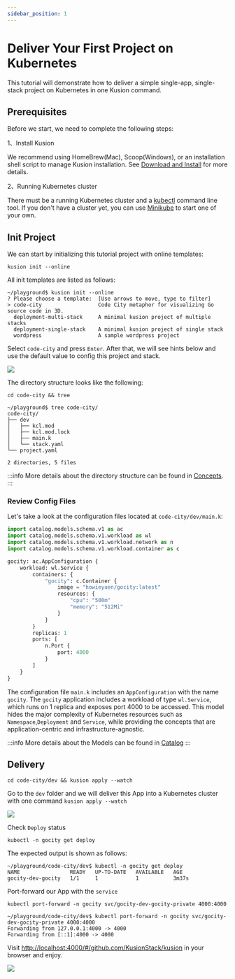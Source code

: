 ```yaml
---
sidebar_position: 1
---
```


# Deliver Your First Project on Kubernetes

This tutorial will demonstrate how to deliver a simple single-app, single-stack project on Kubernetes in one Kusion command.

## Prerequisites

Before we start, we need to complete the following steps:

1、Install Kusion

We recommend using HomeBrew(Mac), Scoop(Windows), or an installation shell script to manage Kusion installation.
See [Download and Install](install) for more details.

2、Running Kubernetes cluster

There must be a running Kubernetes cluster and a [kubectl](https://Kubernetes.io/docs/tasks/tools/#kubectl) command line tool.
If you don't have a cluster yet, you can use [Minikube](https://minikube.sigs.k8s.io/docs/tutorials/multi_node/) to start one of your own.

## Init Project

We can start by initializing this tutorial project with online templates:

```shell
kusion init --online
```

All init templates are listed as follows:

```shell
~/playground$ kusion init --online
? Please choose a template:  [Use arrows to move, type to filter]
> code-city                  Code City metaphor for visualizing Go source code in 3D.
  deployment-multi-stack     A minimal kusion project of multiple stacks
  deployment-single-stack    A minimal kusion project of single stack
  wordpress                  A sample wordpress project
```

Select `code-city` and press `Enter`. After that, we will see hints below and use the default value to config this project and stack.

![](/img/docs/user_docs/getting-started/init-gocity.gif)

The directory structure looks like the following:

```shell
cd code-city && tree
```

```shell
~/playground$ tree code-city/
code-city/
├── dev
│   ├── kcl.mod
│   ├── kcl.mod.lock
│   ├── main.k
│   └── stack.yaml
└── project.yaml

2 directories, 5 files
```

:::info
More details about the directory structure can be found in 
[Concepts](../concepts/glossary).
:::

### Review Config Files

Let's take a look at the configuration files located at `code-city/dev/main.k`:
```python
import catalog.models.schema.v1 as ac
import catalog.models.schema.v1.workload as wl
import catalog.models.schema.v1.workload.network as n
import catalog.models.schema.v1.workload.container as c

gocity: ac.AppConfiguration {
    workload: wl.Service {
        containers: {
            "gocity": c.Container {
                image = "howieyuen/gocity:latest"
                resources: {
                    "cpu": "500m"
                    "memory": "512Mi"
                }
            }
        }
        replicas: 1
        ports: [
            n.Port {
                port: 4000
            }
        ]
    }
}
```

The configuration file `main.k` includes an `AppConfiguration` with the name `gocity`. The `gocity` application includes a workload of type `wl.Service`, which runs on 1 replica and exposes port 4000 to be accessed. This model hides the major complexity of Kubernetes resources such as `Namespace`,`Deployment` and `Service`, while providing the concepts that are application-centric and infrastructure-agnostic.

:::info
More details about the Models can be found in [Catalog](https://github.com/KusionStack/catalog)
:::

## Delivery

```shell
cd code-city/dev && kusion apply --watch
```

Go to the `dev` folder and we will deliver this App into a Kubernetes cluster with one command `kusion apply --watch`

![](/img/docs/user_docs/getting-started/apply.gif)

Check `Deploy` status

```shell
kubectl -n gocity get deploy
```

The expected output is shown as follows:

```shell
~/playground/code-city/dev$ kubectl -n gocity get deploy
NAME                READY   UP-TO-DATE   AVAILABLE   AGE
gocity-dev-gocity   1/1     1            1           3m37s
```

Port-forward our App with the `service`

```shell
kubectl port-forward -n gocity svc/gocity-dev-gocity-private 4000:4000
```

```shell
~/playground/code-city/dev$ kubectl port-forward -n gocity svc/gocity-dev-gocity-private 4000:4000
Forwarding from 127.0.0.1:4000 -> 4000
Forwarding from [::1]:4000 -> 4000
```

Visit [http://localhost:4000/#/github.com/KusionStack/kusion](http://localhost:4000/#/github.com/KusionStack/kusion) in your browser and enjoy.

![](/img/docs/user_docs/getting-started/gocity.png)
